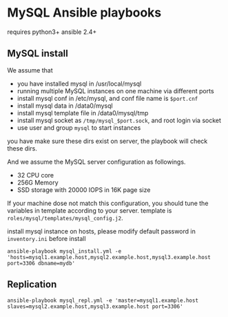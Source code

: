 # MySQL Ansible playbooks

requires python3+ ansible 2.4+ 

## MySQL install

We assume that
- you have installed mysql in /usr/local/mysql
- running multiple MySQL instances on one machine via different ports
- install mysql conf in /etc/mysql, and conf file name is `$port.cnf`
- install mysql data in /data0/mysql
- install mysql template file in /data0/mysql/tmp
- install mysql socket as `/tmp/mysql_$port.sock`, and root login via socket
- use user and group `mysql` to start instances

you have make sure these dirs exist on server, the playbook will check these dirs.
 
And we assume the MySQL server configuration as followings.
- 32 CPU core
- 256G Memory
- SSD storage with 20000 IOPS in 16K page size

If your machine dose not match this configuration, you should tune the variables in template according to your server.
template is `roles/mysql/templates/mysql_config.j2`.




install mysql instance on hosts, please modify default password in `inventory.ini` before install 
```console
ansible-playbook mysql_install.yml -e 'hosts=mysql1.example.host,mysql2.example.host,mysql3.example.host port=3306 dbname=mydb'
```

## Replication
```console
ansible-playbook mysql_repl.yml -e 'master=mysql1.example.host slaves=mysql2.example.host,mysql3.example.host port=3306'
```
